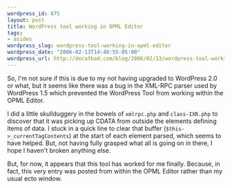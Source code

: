 ```yaml
--- 
wordpress_id: 875
layout: post
title: WordPress tool working in OPML Editor
tags: 
- asides
wordpress_slug: wordpress-tool-working-in-opml-editor
wordpress_date: "2006-02-13T14:48:55-05:00"
wordpress_url: http://decafbad.com/blog/2006/02/13/wordpress-tool-working-in-opml-editor
---
```

<p>So, I'm not sure if this is due to my not having upgraded to WordPress 2.0 or what, but it seems like there was a bug in the XML-RPC parser used by WordPress 1.5 which prevented the WordPress Tool from working within the OPML Editor.</p>
<p>I did a little skullduggery in the bowels of <code>xmlrpc.php</code> and <code>class-IXR.php</code> to discover that it was picking up CDATA from outside the elements defining items of data.  I stuck in a quick line to clear that buffer (<code>$this->_currentTagContents</code>) at the start of each element parsed, which seems to have helped.  But, not having fully grasped what all is going on in there, I hope I haven't broken anything else.</p>
<p>But, for now, it appears that this tool has worked for me finally.  Because, in fact, this very entry was posted from within the OPML Editor rather than my usual ecto window.</p>
